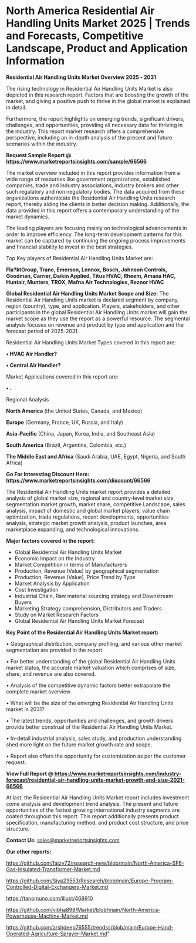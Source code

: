 # North America Residential Air Handling Units Market 2025 | Trends and Forecasts, Competitive Landscape, Product and Application Information

<Strong> Residential Air Handling Units Market Overview 2025 - 2031</strong>

The rising technology in Residential Air Handling Units Market is also depicted in this research report. Factors that are boosting the growth of the market, and giving a positive push to thrive in the global market is explained in detail.

Furthermore, the report highlights on emerging trends, significant drivers, challenges, and opportunities, providing all necessary data for thriving in the industry. This report market research offers a comprehensive perspective, including an in-depth analysis of the present and future scenarios within the industry.

<strong>Request Sample Report @ <a href=https://www.marketreportsinsights.com/sample/66566>https://www.marketreportsinsights.com/sample/66566</a></strong>

The market overview included in this report provides information from a wide range of resources like government organizations, established companies, trade and industry associations, industry brokers and other such regulatory and non-regulatory bodies. The data acquired from these organizations authenticate the Residential Air Handling Units research report, thereby aiding the clients in better decision making. Additionally, the data provided in this report offers a contemporary understanding of the market dynamics.

The leading players are focusing mainly on technological advancements in order to improve efficiency. The long-term development patterns for this market can be captured by continuing the ongoing process improvements and financial stability to invest in the best strategies.

Top Key players of Residential Air Handling Units Market are:

<strong>Fla?ktGroup, Trane, Emerson, Lennox, Bosch, Johnson Controls, Goodman, Carrier, Daikin Applied, Titus HVAC, Rheem, Amana HAC, Huntair, Munters, TROX, Mafna Air Technologies, Reznor HVAC</strong>

<strong><b>Global Residential Air Handling Units Market Scope and Size:</b></strong>
The Residential Air Handling Units market is declared segment by company, region (country), type, and application. Players, stakeholders, and other participants in the global Residential Air Handling Units market will gain the market scope as they use the report as a powerful resource. The segmental analysis focuses on revenue and product by type and application and the forecast period of 2025-2031.

Residential Air Handling Units Market Types covered in this report are:

<strong>• HVAC Air Handler?

• Central Air Handler?</strong>

Market Applications covered in this report are:

<strong>• .</strong> 

Regional Analysis

<strong>North America</strong> (the United States, Canada, and Mexico)

<strong>Europe</strong> (Germany, France, UK, Russia, and Italy)

<strong>Asia-Pacific</strong> (China, Japan, Korea, India, and Southeast Asia)

<strong>South America</strong> (Brazil, Argentina, Colombia, etc.)

<strong>The Middle East and Africa</strong> (Saudi Arabia, UAE, Egypt, Nigeria, and South Africa)

<strong>Go For Interesting Discount Here: <a href=https://www.marketreportsinsights.com/discount/66566>https://www.marketreportsinsights.com/discount/66566</a></strong>

The Residential Air Handling Units market report provides a detailed analysis of global market size, regional and country-level market size, segmentation market growth, market share, competitive Landscape, sales analysis, impact of domestic and global market players, value chain optimization, trade regulations, recent developments, opportunities analysis, strategic market growth analysis, product launches, area marketplace expanding, and technological innovations.

<strong><b>Major factors covered in the report:</b></strong>
<ul>
  <li>Global Residential Air Handling Units Market </li>
  <li>Economic Impact on the Industry</li>
  <li>Market Competition in terms of Manufacturers</li>
  <li>Production, Revenue (Value) by geographical segmentation</li>
  <li>Production, Revenue (Value), Price Trend by Type</li>
  <li>Market Analysis by Application</li>
  <li>Cost Investigation</li>
  <li>Industrial Chain, Raw material sourcing strategy and Downstream Buyers</li>
  <li>Marketing Strategy comprehension, Distributors and Traders</li>
  <li>Study on Market Research Factors</li>
  <li>Global Residential Air Handling Units Market Forecast</li>
</ul>

<strong><b>Key Point of the Residential Air Handling Units Market report:</b></strong>

• Geographical distribution, company profiling, and various other market segmentation are provided in the report.

• For better understanding of the global Residential Air Handling Units market status, the accurate market valuation which comprises of size, share, and revenue are also covered.

• Analysis of the competitive dynamic factors better extrapolate the complete market overview

• What will be the size of the emerging Residential Air Handling Units market in 2031?

• The latest trends, opportunities and challenges, and growth drivers provide better construal of the Residential Air Handling Units Market.

• In-detail industrial analysis, sales study, and production understanding shed more light on the future market growth rate and scope.

• Report also offers the opportunity for customization as per the customer request.

<strong><b>View Full Report @ <a href=https://www.marketreportsinsights.com/industry-forecast/residential-air-handling-units-market-growth-and-size-2021-66566>https://www.marketreportsinsights.com/industry-forecast/residential-air-handling-units-market-growth-and-size-2021-66566</a></b></strong>


At last, the Residential Air Handling Units Market report includes investment come analysis and development trend analysis. The present and future opportunities of the fastest growing international industry segments are coated throughout this report. This report additionally presents product specification, manufacturing method, and product cost structure, and price structure.

<strong>Contact Us:</strong>
sales@marketreportsinsights.com

<strong>Our other reports:</strong>

<a href=https://github.com/faizy72/research-new/blob/main/North-America-SF6-Gas-Insulated-Transformer-Market.md>https://github.com/faizy72/research-new/blob/main/North-America-SF6-Gas-Insulated-Transformer-Market.md</a>

<a href=https://github.com/Siya23553/Research/blob/main/Europe-Program-Controlled-Digital-Exchangers-Market.md>https://github.com/Siya23553/Research/blob/main/Europe-Program-Controlled-Digital-Exchangers-Market.md</a>

<a href=https://tanomuno.com/illust/468910>https://tanomuno.com/illust/468910</a>

<a href=https://github.com/vibha898/Market/blob/main/North-America-Powerhouse-Machine-Market.md>https://github.com/vibha898/Market/blob/main/North-America-Powerhouse-Machine-Market.md</a>

<a href=https://github.com/arshdeep76555/trendss/blob/main/Europe-Hand-Operated-Agriculture-Sprayer-Market.md>https://github.com/arshdeep76555/trendss/blob/main/Europe-Hand-Operated-Agriculture-Sprayer-Market.md</a>"
